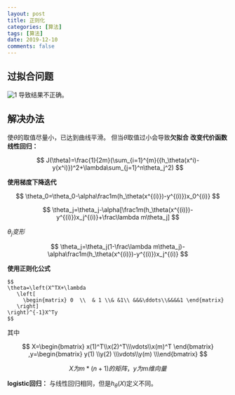 ```yaml
---
layout: post
title: 正则化
categories: [算法]
tags: [算法]
date: 2019-12-10
comments: false
---
```



## 过拟合问题
![1](https://img-blog.csdnimg.cn/20191116155152496.png?x-oss-process=image/watermark,type_ZmFuZ3poZW5naGVpdGk,shadow_10,text_aHR0cHM6Ly9ibG9nLmNzZG4ubmV0L3FxXzQxODQ3Njc3,size_16,color_FFFFFF,t_70)
导致结果不正确。
## 解决办法
 使$\theta$的取值尽量小，已达到曲线平滑。
 但当$\theta$取值过小会导致**欠拟合**
 **改变代价函数**
 **线性回归：**

 $$
 J(\theta)=\frac{1}{2m}(\sum_{i=1}^{m}({h_\theta(x^i)-y(x^i)})^2+\lambda\sum_{j=1}^n\theta_j^2)
 $$

**使用梯度下降迭代**

$$
\theta_0=\theta_0-\alpha\frac1m(h_\theta(x^{(i)})-y^{(i)})x_0^{(i)}
$$

$$
\theta_j=\theta_j-\alpha[\frac1m(h_\theta(x^{(i)})-y^{(i)})x_j^{(i)}+\frac\lambda m\theta_j]
$$

$\theta_j变形$

$$
\theta_j=\theta_j(1-\frac\lambda m\theta_j)-\alpha\frac1m(h_\theta(x^{(i)})-y^{(i)})x_j^{(i)}
$$


**使用正则化公式**

    $$
    \theta=\left(X^TX+\lambda
       \left[ 
         \begin{matrix} 0  \\  & 1 \\& &1\\ &&&\ddots\\&&&&1 \end{matrix} 
       \right]
    \right)^{-1}X^Ty
    $$
    
  其中

  $$
  X=\begin{bmatrix} x(1)^T\\x(2)^T\\\vdots\\x(m)^T \end{bmatrix} ,y=\begin{bmatrix} y(1) \\y(2) \\\vdots\\y(m) \\\end{bmatrix}
  $$

  $$
  X为m*(n+1)的矩阵，y为m维向量
  $$
  
**logistic回归：**
 与线性回归相同，但是$h_\theta(X)$定义不同。

